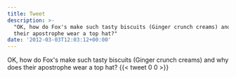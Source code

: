 ```yaml
---
title: Tweet
description: >-
  "OK, how do Fox's make such tasty biscuits (Ginger crunch creams) and why does
  their apostrophe wear a top hat?"
date: '2012-03-03T12:03:12+00:00'
---
```

OK, how do Fox's make such tasty biscuits (Ginger crunch creams) and why does their apostrophe wear a top hat?
      {{< tweet 0 0 >}}
    
